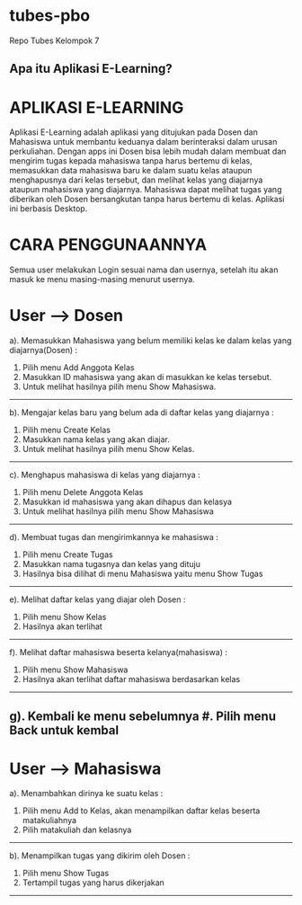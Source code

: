 # tubes-pbo
Repo Tubes Kelompok 7

Apa itu Aplikasi E-Learning?
----------------------------

APLIKASI E-LEARNING
===================
Aplikasi E-Learning adalah aplikasi yang ditujukan pada Dosen dan Mahasiswa 
untuk membantu keduanya dalam berinteraksi dalam urusan perkuliahan. Dengan 
apps ini Dosen bisa lebih mudah dalam membuat dan mengirim tugas kepada mahasiswa 
tanpa harus bertemu di kelas, memasukkan data mahasiswa baru ke dalam suatu kelas
ataupun menghapusnya dari kelas tersebut, dan melihat kelas yang diajarnya ataupun 
mahasiswa yang diajarnya. Mahasiswa dapat melihat tugas yang diberikan oleh Dosen 
bersangkutan tanpa harus bertemu di kelas. Aplikasi ini berbasis Desktop. 

CARA PENGGUNAANNYA
==================
Semua user melakukan Login sesuai nama dan usernya, setelah itu akan masuk ke menu 
masing-masing menurut usernya.

User --> Dosen
==============

a). Memasukkan Mahasiswa yang belum memiliki kelas ke dalam kelas yang diajarnya(Dosen) :
1. Pilih menu Add Anggota Kelas 
2. Masukkan ID mahasiswa yang akan di masukkan ke kelas tersebut. 
3. Untuk melihat hasilnya pilih menu Show Mahasiswa.
-----------------------------------------------------------------

b). Mengajar kelas baru yang belum ada di daftar kelas yang diajarnya :
1. Pilih menu Create Kelas 
2. Masukkan nama kelas yang akan diajar. 
3. Untuk melihat hasilnya pilih menu Show Kelas.
-----------------------------------------------------------------

c). Menghapus mahasiswa di kelas yang diajarnya : 
1. Pilih menu Delete Anggota Kelas 
2. Masukkan id mahasiswa yang akan dihapus dan kelasya
3. Untuk melihat hasilnya pilih menu Show Mahasiswa
-----------------------------------------------------------------

d). Membuat tugas dan mengirimkannya ke mahasiswa :
1. Pilih menu Create Tugas
2. Masukkan nama tugasnya dan kelas yang dituju
3. Hasilnya bisa dilihat di menu Mahasiswa yaitu menu Show Tugas
-----------------------------------------------------------------

e). Melihat daftar kelas yang diajar oleh Dosen :
1. Pilih menu Show Kelas
2. Hasilnya akan terlihat
-----------------------------------------------------------------

f). Melihat daftar mahasiswa beserta kelanya(mahasiswa) :
1. Pilih menu Show Mahasiswa
2. Hasilnya akan terlihat daftar mahasiswa berdasarkan kelas
-----------------------------------------------------------------

g). Kembali ke menu sebelumnya
#. Pilih menu Back untuk kembal
-----------------------------------------------------------------

User --> Mahasiswa
==================

a). Menambahkan dirinya ke suatu kelas :
1. Pilih menu Add to Kelas, akan menampilkan daftar kelas beserta 
   matakuliahnya
2. Pilih matakuliah dan kelasnya
------------------------------------------------------------------

b). Menampilkan tugas yang dikirim oleh Dosen :
1. Pilih menu Show Tugas
2. Tertampil tugas yang harus dikerjakan
------------------------------------------------------------------




